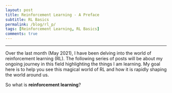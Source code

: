 ```yaml
---
layout: post
title: Reinforcement Learning - A Preface
subtitle: RL Basics
permalink: /blog/rl_p/
tags: [Reinforcement Learning, RL Basics]
comments: true
---
```


---

Over the last month (May 2021), I have been delving into the world of reinforcement learning (RL). The following series of posts will be about my ongoing journey in this field highlighting the things I am learning. My goal here is to help you see this magical world of RL and how it is rapidly shaping the world around us.

So what is **reinforcement learning**?
